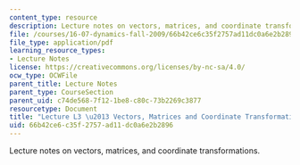 ```yaml
---
content_type: resource
description: Lecture notes on vectors, matrices, and coordinate transformations.
file: /courses/16-07-dynamics-fall-2009/66b42ce6c35f2757ad11dc0a6e2b2896_MIT16_07F09_Lec03.pdf
file_type: application/pdf
learning_resource_types:
- Lecture Notes
license: https://creativecommons.org/licenses/by-nc-sa/4.0/
ocw_type: OCWFile
parent_title: Lecture Notes
parent_type: CourseSection
parent_uid: c74de568-7f12-1be8-c80c-73b2269c3877
resourcetype: Document
title: "Lecture L3 \u2013 Vectors, Matrices and Coordinate Transformations"
uid: 66b42ce6-c35f-2757-ad11-dc0a6e2b2896
---
```

Lecture notes on vectors, matrices, and coordinate transformations.